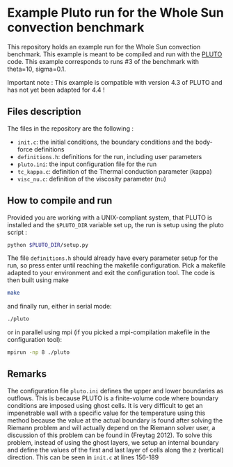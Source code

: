# Example Pluto run for the Whole Sun convection benchmark 
This repository holds an example run for the Whole Sun convection benchmark. This example is meant to be compiled and run with the [PLUTO](http://plutocode.ph.unito.it/) code. This example corresponds to runs #3 of the benchmark with theta=10, sigma=0.1. 

Important note : This example is compatible with version 4.3 of PLUTO and has not yet been adapted for 4.4 !

## Files description
The files in the repository are the following : 
 * `init.c`: the initial conditions, the boundary conditions and the body-force definitions
 * `definitions.h`: definitions for the run, including user parameters
 * `pluto.ini`: the input configuration file for the run
 * `tc_kappa.c`: definition of the Thermal conduction parameter (kappa)
 * `visc_nu.c`: definition of the viscosity parameter (nu)

## How to compile and run
Provided you are working with a UNIX-compliant system, that PLUTO is installed and the `$PLUTO_DIR` variable set up, the run is setup using the pluto script :
```bash
python $PLUTO_DIR/setup.py
```
The file `definitions.h` should already have every parameter setup for the run, so press enter until reaching the makefile configuration. Pick a makefile adapted to your environment and exit the configuration tool. The code is then built using make 

```bash
make
```

and finally run, either in serial mode:

```bash
./pluto
```

or in parallel using mpi (if you picked a mpi-compilation makefile in the configuration tool):

```bash
mpirun -np 8 ./pluto
```

## Remarks
The configuration file `pluto.ini` defines the upper and lower boundaries as outflows. This is because PLUTO is a finite-volume code where boundary conditions are imposed using ghost cells. It is very difficult to get an impenetrable wall with a specific value for the temperature using this method because the value at the actual boundary is found after solving the Riemann problem and will actually depend on the Riemann solver user, a discussion of this problem can be found in (Freytag 2012). To solve this problem, instead of using the ghost layers, we setup an internal boundary and define the values of the first and last layer of cells along the z (vertical) direction. This can be seen in `init.c` at lines 156-189 
